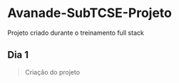 # Avanade-SubTCSE-Projeto
Projeto criado durante o treinamento full stack

## Dia 1
> Criação do projeto
